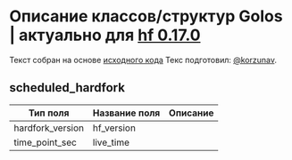 # Описание классов/структур Golos | актуально для [hf 0.17.0](https://github.com/GolosChain/golos/releases/tag/v0.17.0)
Текст собран на основе [исходного кода](https://github.com/GolosChain/golos/tree/master/plugins/database_api/include/golos/plugins/database_api/plugin.hpp)
Текс подготовил: [@korzunav](https://golos.io/@korzunav).
## scheduled_hardfork


|Тип поля|Название поля|Описание|
|--------|-------------|--------|
|hardfork_version|hf_version||
|time_point_sec|live_time||
